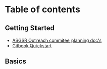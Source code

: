 # Table of contents

## Getting Started

* [ASGSR Outreach commitee planning doc's](README.md)
* [Gitbook Quickstart](getting-started/quickstart.md)

## Basics
